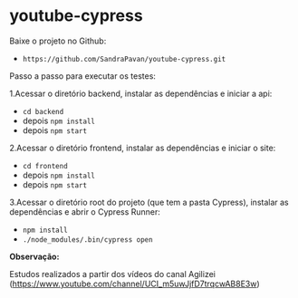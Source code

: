 # youtube-cypress

Baixe o projeto no Github:
- `https://github.com/SandraPavan/youtube-cypress.git`

Passo a passo para executar os testes:

1.Acessar o diretório backend, instalar as dependências e iniciar a api:
  - `cd backend` 
  - depois `npm install`
  - depois `npm start`

2.Acessar o diretório frontend, instalar as dependências e iniciar o site:
  - `cd frontend`
  - depois `npm install`
  - depois `npm start`
  
3.Acessar o diretório root do projeto (que tem a pasta Cypress), instalar as dependências e abrir o Cypress Runner:
  - `npm install`
  - `./node_modules/.bin/cypress open`
  
**Observação:**

Estudos realizados a partir dos vídeos do canal Agilizei (https://www.youtube.com/channel/UCI_m5uwJjfD7trqcwAB8E3w)
